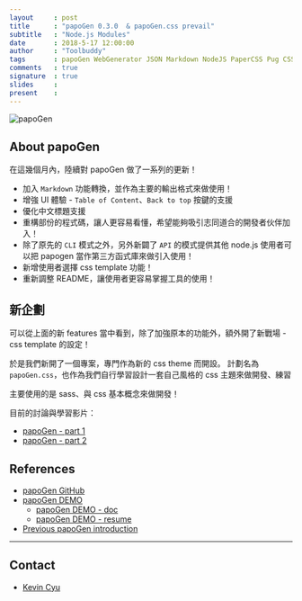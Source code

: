 ```yaml
---
layout     : post
title      : "papoGen 0.3.0  & papoGen.css prevail"
subtitle   : "Node.js Modules"
date       : 2018-5-17 12:00:00
author     : "Toolbuddy"
tags       : papoGen WebGenerator JSON Markdown NodeJS PaperCSS Pug CSS
comments   : true
signature  : true
slides     : 
present    : 
--- 
```


![papoGen](https://i.imgur.com/ts1PC5b.png)

## About papoGen 

在這幾個月內，陸續對 papoGen 做了一系列的更新！
* 加入 `Markdown` 功能轉換，並作為主要的輸出格式來做使用！
* 增強 UI 體驗 - `Table of Content`、`Back to top` 按鍵的支援
* 優化中文標題支援
* 重構部份的程式碼，讓人更容易看懂，希望能夠吸引志同道合的開發者伙伴加入！
* 除了原先的 `CLI` 模式之外，另外新闢了 `API` 的模式提供其他 node.js 使用者可以把 papogen 當作第三方函式庫來做引入使用！
* 新增使用者選擇 css template 功能！
* 重新調整 README，讓使用者更容易掌握工具的使用！

## 新企劃

可以從上面的新 features 當中看到，除了加強原本的功能外，額外開了新戰場 - css template 的設定！

於是我們新開了一個專案，專門作為新的 css theme 而開設。 計劃名為 `papoGen.css`，也作為我們自行學習設計一套自己風格的 css 主題來做開發、練習

主要使用的是 sass、與 css 基本概念來做開發！

目前的討論與學習影片：

* [papoGen - part 1](https://www.youtube.com/watch?v=NrSO00_m0X4)
* [papoGen - part 2](https://www.youtube.com/watch?v=itFdirhXZXs)

## References

* [papoGen GitHub](https://github.com/toolbuddy/papoGen)
* [papoGen DEMO](https://toolbuddy.github.io/papoGen/)
    * [papoGen DEMO - doc](https://toolbuddy.github.io/papoGen/doc)
    * [papoGen DEMO - resume](https://toolbuddy.github.io/papoGen/resume)
* [Previous papoGen introduction](https://toolbuddy.github.io/2017/12/18/papoGen/)

---
## Contact

* [Kevin Cyu](https://kevinbird61.github.io/Intro/)